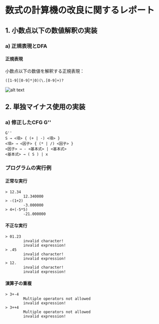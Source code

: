 # 数式の計算機の改良に関するレポート

## 1. 小数点以下の数値解釈の実装

### a) 正規表現とDFA

#### 正規表現
小数点以下の数値を解釈する正規表現：
```
([1-9][0-9]*|0)(\.[0-9]+)?
```


![alt text](images/image.png)

## 2. 単独マイナス使用の実装

### a) 修正したCFG G''
```
G''
S → <項> { (+ | -) <項> }
<項> → <因子> { (* | /) <因子> }
<因子> → - <基本式> | <基本式>
<基本式> → ( S ) | x
```

### プログラムの実行例

#### 正常な実行
```
> 12.34
        12.340000
> -(1+2)
        -3.000000
> 4+(-5*5)
        -21.000000
```

#### 不正な実行
```
> 01.23
        invalid character!
        invalid expression!
> .45
        invalid character!
        invalid expression!
> 12.
        invalid character!
        invalid expression!
```

#### 演算子の重複
```
> 3+-4
        Multiple operators not allowed
        invalid expression!
> 3++4
        Multiple operators not allowed
        invalid expression!
```
